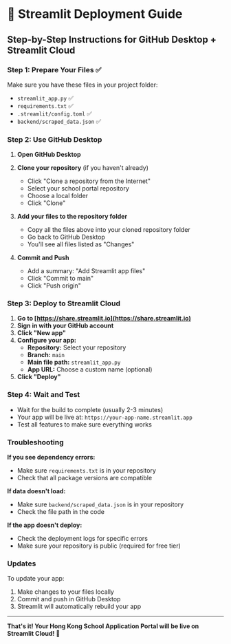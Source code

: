 # 🚀 Streamlit Deployment Guide

## Step-by-Step Instructions for GitHub Desktop + Streamlit Cloud

### Step 1: Prepare Your Files ✅
Make sure you have these files in your project folder:
- `streamlit_app.py` ✅
- `requirements.txt` ✅
- `.streamlit/config.toml` ✅
- `backend/scraped_data.json` ✅

### Step 2: Use GitHub Desktop

1. **Open GitHub Desktop**
2. **Clone your repository** (if you haven't already)
   - Click "Clone a repository from the Internet"
   - Select your school portal repository
   - Choose a local folder
   - Click "Clone"

3. **Add your files to the repository folder**
   - Copy all the files above into your cloned repository folder
   - Go back to GitHub Desktop
   - You'll see all files listed as "Changes"

4. **Commit and Push**
   - Add a summary: "Add Streamlit app files"
   - Click "Commit to main"
   - Click "Push origin"

### Step 3: Deploy to Streamlit Cloud

1. **Go to [https://share.streamlit.io](https://share.streamlit.io)**
2. **Sign in with your GitHub account**
3. **Click "New app"**
4. **Configure your app:**
   - **Repository:** Select your repository
   - **Branch:** `main`
   - **Main file path:** `streamlit_app.py`
   - **App URL:** Choose a custom name (optional)
5. **Click "Deploy"**

### Step 4: Wait and Test

- Wait for the build to complete (usually 2-3 minutes)
- Your app will be live at: `https://your-app-name.streamlit.app`
- Test all features to make sure everything works

### Troubleshooting

**If you see dependency errors:**
- Make sure `requirements.txt` is in your repository
- Check that all package versions are compatible

**If data doesn't load:**
- Make sure `backend/scraped_data.json` is in your repository
- Check the file path in the code

**If the app doesn't deploy:**
- Check the deployment logs for specific errors
- Make sure your repository is public (required for free tier)

### Updates

To update your app:
1. Make changes to your files locally
2. Commit and push in GitHub Desktop
3. Streamlit will automatically rebuild your app

---

**That's it! Your Hong Kong School Application Portal will be live on Streamlit Cloud! 🎉** 
